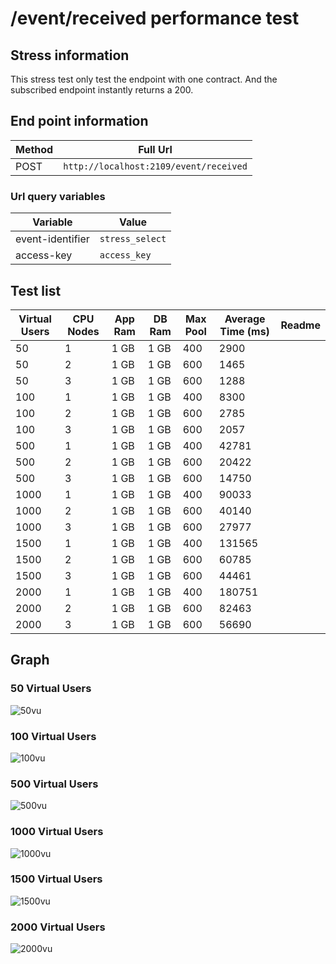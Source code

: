 # /event/received performance test

## Stress information

This stress test only test the endpoint with one contract. And the subscribed endpoint instantly returns a 200.

## End point information

| Method | Full Url                               |
| ------ | -------------------------------------- |
| POST   | `http://localhost:2109/event/received` |

### Url query variables

| Variable         | Value           |
| ---------------- | --------------- |
| event-identifier | `stress_select` |
| access-key       | `access_key`    |

## Test list

| Virtual Users | CPU Nodes | App Ram | DB Ram | Max Pool | Average Time (ms) | Readme |
| ------------- | --------- | ------- | ------ | -------- | ----------------- | ------ |
| 50            | 1         | 1 GB    | 1 GB   | 400      | 2900              |
| 50            | 2         | 1 GB    | 1 GB   | 600      | 1465              |
| 50            | 3         | 1 GB    | 1 GB   | 600      | 1288              |
| 100           | 1         | 1 GB    | 1 GB   | 400      | 8300              |
| 100           | 2         | 1 GB    | 1 GB   | 600      | 2785              |
| 100           | 3         | 1 GB    | 1 GB   | 600      | 2057              |
| 500           | 1         | 1 GB    | 1 GB   | 400      | 42781             |
| 500           | 2         | 1 GB    | 1 GB   | 600      | 20422             |
| 500           | 3         | 1 GB    | 1 GB   | 600      | 14750             |
| 1000          | 1         | 1 GB    | 1 GB   | 400      | 90033             |
| 1000          | 2         | 1 GB    | 1 GB   | 600      | 40140             |
| 1000          | 3         | 1 GB    | 1 GB   | 600      | 27977             |
| 1500          | 1         | 1 GB    | 1 GB   | 400      | 131565            |
| 1500          | 2         | 1 GB    | 1 GB   | 600      | 60785             |
| 1500          | 3         | 1 GB    | 1 GB   | 600      | 44461             |
| 2000          | 1         | 1 GB    | 1 GB   | 400      | 180751            |
| 2000          | 2         | 1 GB    | 1 GB   | 600      | 82463             |
| 2000          | 3         | 1 GB    | 1 GB   | 600      | 56690             |

## Graph

### 50 Virtual Users

![50vu](https://i.ibb.co/N2FJrkk/Time.png)

### 100 Virtual Users

![100vu](https://i.ibb.co/RzXPfpy/Time-1.png)

### 500 Virtual Users

![500vu](https://i.ibb.co/bJSDn6g/Time-2.png)

### 1000 Virtual Users

![1000vu](https://i.ibb.co/mShmtzy/Time-3.png)

### 1500 Virtual Users

![1500vu](https://i.ibb.co/Bct6CS1/Time-4.png)

### 2000 Virtual Users

![2000vu](https://i.ibb.co/XSGCHJD/Time-5.png)
